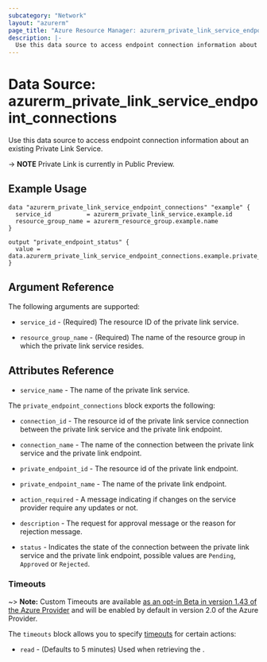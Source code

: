 ```yaml
---
subcategory: "Network"
layout: "azurerm"
page_title: "Azure Resource Manager: azurerm_private_link_service_endpoint_connections"
description: |-
  Use this data source to access endpoint connection information about an existing Private Link Service.
---
```


# Data Source: azurerm_private_link_service_endpoint_connections

Use this data source to access endpoint connection information about an existing Private Link Service.

-> **NOTE** Private Link is currently in Public Preview.

## Example Usage

```hcl
data "azurerm_private_link_service_endpoint_connections" "example" {
  service_id          = azurerm_private_link_service.example.id
  resource_group_name = azurerm_resource_group.example.name
}

output "private_endpoint_status" {
  value = data.azurerm_private_link_service_endpoint_connections.example.private_endpoint_connections.0.status
}
```


## Argument Reference

The following arguments are supported:

* `service_id` - (Required) The resource ID of the private link service.

* `resource_group_name` - (Required) The name of the resource group in which the private link service resides.


## Attributes Reference

* `service_name` - The name of the private link service.

The `private_endpoint_connections` block exports the following:

* `connection_id` - The resource id of the private link service connection between the private link service and the private link endpoint.

* `connection_name` - The name of the connection between the private link service and the private link endpoint.

* `private_endpoint_id` - The resource id of the private link endpoint.

* `private_endpoint_name` - The name of the private link endpoint.

* `action_required` - A message indicating if changes on the service provider require any updates or not.

* `description` -  The request for approval message or the reason for rejection message.

* `status` - Indicates the state of the connection between the private link service and the private link endpoint, possible values are `Pending`, `Approved` or `Rejected`.

### Timeouts

~> **Note:** Custom Timeouts are available [as an opt-in Beta in version 1.43 of the Azure Provider](/docs/providers/azurerm/guides/2.0-beta.html) and will be enabled by default in version 2.0 of the Azure Provider.

The `timeouts` block allows you to specify [timeouts](https://www.terraform.io/docs/configuration/resources.html#timeouts) for certain actions:

* `read` - (Defaults to 5 minutes) Used when retrieving the .

